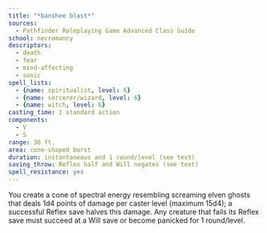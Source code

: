 ```yaml
---
title: "*banshee blast*"
sources:
  - Pathfinder Roleplaying Game Advanced Class Guide
school: necromancy
descriptors:
  - death
  - fear
  - mind-affecting
  - sonic
spell_lists:
  - {name: spiritualist, level: 6}
  - {name: sorcerer/wizard, level: 6}
  - {name: witch, level: 6}
casting_time: 1 standard action
components:
  - V
  - S
range: 30 ft.
area: cone-shaped burst
duration: instantaneous and 1 round/level (see text)
saving_throw: Reflex half and Will negates (see text)
spell_resistance: yes
---
```


You create a cone of spectral energy resembling screaming elven ghosts that deals 1d4 points of damage per caster level (maximum 15d4); a successful Reflex save halves this damage. Any creature that fails its Reflex save must succeed at a Will save or become panicked for 1 round/level.

